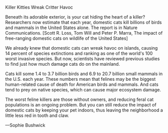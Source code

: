 Killer Kitties Wreak Critter Havoc

Beneath its adorable exterior, is your cat hiding the heart of a killer? Researchers now estimate that each year, domestic cats kill billions of birds and mammals in the United States alone. The report is in Nature Communications. [Scott R. Loss, Tom Will and Peter P. Marra, The impact of free-ranging domestic cats on wildlife of the United States]

We already knew that domestic cats can wreak havoc on islands, causing 14 percent of species extinctions and ranking as one of the world's 100 worst invasive species. But now, scientists have reviewed previous studies to find just how much damage cats do on the mainland.

Cats kill some 1.4 to 3.7 billion birds and 6.9 to 20.7 billion small mammals in the U.S. each year. These numbers mean that felines may be the biggest human-related cause of death for American birds and mammals. And cats tend to prey on native species, which can cause major ecosystem damage.

The worst feline killers are those without owners, and reducing feral cat populations is an ongoing problem. But you can still reduce the impact of domestic cats by keeping your pet indoors, thus leaving the neighborhood a little less red in tooth and claw.

—Sophie Bushwick